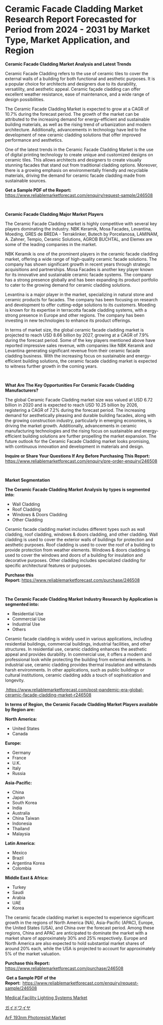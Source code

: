 <p><h1>Ceramic Facade Cladding Market Research Report Forecasted for Period from 2024 -  2031 by Market Type, Market Application, and Region</h1></p><p><strong>Ceramic Facade Cladding Market Analysis and Latest Trends</strong></p>
<p><p>Ceramic Facade Cladding refers to the use of ceramic tiles to cover the external walls of a building for both functional and aesthetic purposes. It is a popular choice for architects and designers due to its durability, versatility, and aesthetic appeal. Ceramic façade cladding can offer excellent weather resistance, ease of maintenance, and a wide range of design possibilities.</p><p>The Ceramic Facade Cladding Market is expected to grow at a CAGR of 10.7% during the forecast period. The growth of the market can be attributed to the increasing demand for energy-efficient and sustainable building materials, as well as the rising trend of urbanization and modern architecture. Additionally, advancements in technology have led to the development of new ceramic cladding solutions that offer improved performance and aesthetics.</p><p>One of the latest trends in the Ceramic Facade Cladding Market is the use of digital printing technology to create unique and customized designs on ceramic tiles. This allows architects and designers to create visually stunning facades that stand out from traditional cladding options. Moreover, there is a growing emphasis on environmentally friendly and recyclable materials, driving the demand for ceramic facade cladding made from sustainable sources.</p></p>
<p><strong>Get a Sample PDF of the Report:&nbsp;</strong> <a href="https://www.reliablemarketforecast.com/enquiry/request-sample/246508">https://www.reliablemarketforecast.com/enquiry/request-sample/246508</a></p>
<p>&nbsp;</p>
<p><strong>Ceramic Facade Cladding Major Market Players</strong></p>
<p><p>The Ceramic Facade Cladding market is highly competitive with several key players dominating the industry. NBK Keramik, Mosa Facades, Levantina, Moeding, GRES de BREDA - Terraklinker, Butech by Porcelanosa, LAMINAM, A. Zahner, Tempio, Ceramic Solutions, AGROB BUCHTAL, and Elemex are some of the leading companies in the market.</p><p>NBK Keramik is one of the prominent players in the ceramic facade cladding market, offering a wide range of high-quality ceramic facade solutions. The company has shown significant growth in recent years through strategic acquisitions and partnerships. Mosa Facades is another key player known for its innovative and sustainable ceramic facade systems. The company has a strong presence globally and has been expanding its product portfolio to cater to the growing demand for ceramic cladding solutions.</p><p>Levantina is a major player in the market, specializing in natural stone and ceramic products for facades. The company has been focusing on research and development to offer cutting-edge solutions to its customers. Moeding is known for its expertise in terracotta facade cladding systems, with a strong presence in Europe and other regions. The company has been investing in new technologies to enhance its product offerings.</p><p>In terms of market size, the global ceramic facade cladding market is projected to reach USD 8.66 billion by 2027, growing at a CAGR of 7.9% during the forecast period. Some of the key players mentioned above have reported impressive sales revenue, with companies like NBK Keramik and Levantina generating significant revenue from their ceramic facade cladding business. With the increasing focus on sustainable and energy-efficient building solutions, the ceramic facade cladding market is expected to witness further growth in the coming years.</p></p>
<p>&nbsp;</p>
<p><strong>What Are The Key Opportunities For Ceramic Facade Cladding Manufacturers?</strong></p>
<p><p>The global Ceramic Facade Cladding market size was valued at USD 6.72 billion in 2020 and is expected to reach USD 10.25 billion by 2026, registering a CAGR of 7.2% during the forecast period. The increasing demand for aesthetically pleasing and durable building facades, along with the growing construction industry, particularly in emerging economies, is driving the market growth. Additionally, advancements in ceramic manufacturing technologies and the rising focus on sustainable and energy-efficient building solutions are further propelling the market expansion. The future outlook for the Ceramic Facade Cladding market looks promising, with continuous innovation and development in materials and design.</p></p>
<p><strong>Inquire or Share Your Questions If Any Before Purchasing This Report:</strong> <a href="https://www.reliablemarketforecast.com/enquiry/pre-order-enquiry/246508">https://www.reliablemarketforecast.com/enquiry/pre-order-enquiry/246508</a></p>
<p>&nbsp;</p>
<p><strong>Market Segmentation</strong></p>
<p><strong>The Ceramic Facade Cladding Market Analysis by types is segmented into:</strong></p>
<p><ul><li>Wall Cladding</li><li>Roof Cladding</li><li>Windows & Doors Cladding</li><li>Other Cladding</li></ul></p>
<p><p>Ceramic facade cladding market includes different types such as wall cladding, roof cladding, windows & doors cladding, and other cladding. Wall cladding is used to cover the exterior walls of buildings for protection and aesthetic purposes. Roof cladding is used to cover the roof of a building to provide protection from weather elements. Windows & doors cladding is used to cover the windows and doors of a building for insulation and decorative purposes. Other cladding includes specialized cladding for specific architectural features or purposes.</p></p>
<p><strong>Purchase this Report:&nbsp;</strong><a href="https://www.reliablemarketforecast.com/purchase/246508">https://www.reliablemarketforecast.com/purchase/246508</a></p>
<p>&nbsp;</p>
<p><strong>The Ceramic Facade Cladding Market Industry Research by Application is segmented into:</strong></p>
<p><ul><li>Residential Use</li><li>Commercial Use</li><li>Industrial Use</li><li>Others</li></ul></p>
<p><p>Ceramic facade cladding is widely used in various applications, including residential buildings, commercial buildings, industrial facilities, and other structures. In residential use, ceramic cladding enhances the aesthetic appeal and provides durability. In commercial use, it offers a modern and professional look while protecting the building from external elements. In industrial use, ceramic cladding provides thermal insulation and withstands harsh environments. In other applications, such as public buildings or cultural institutions, ceramic cladding adds a touch of sophistication and longevity.</p></p>
<p><a href="https://www.reliablemarketforecast.com/post-pandemic-era-global-ceramic-facade-cladding-market-r246508">&nbsp;https://www.reliablemarketforecast.com/post-pandemic-era-global-ceramic-facade-cladding-market-r246508</a></p>
<p><strong>In terms of Region, the Ceramic Facade Cladding Market Players available by Region are:</strong></p>
<p>
    <p> <strong> North America: </strong>
        <ul>
            <li>United States</li>
            <li>Canada</li>
        </ul>
        </p> 
    <p> <strong> Europe: </strong>
        <ul>
            <li>Germany</li>
            <li>France</li>
            <li>U.K.</li>
            <li>Italy</li>
            <li>Russia</li>
        </ul>
        </p> 
    <p> <strong> Asia-Pacific: </strong>
        <ul>
            <li>China</li>
            <li>Japan</li>
            <li>South Korea</li>
            <li>India</li>
            <li>Australia</li>
            <li>China Taiwan</li>
            <li>Indonesia</li>
            <li>Thailand</li>
            <li>Malaysia</li>
        </ul>
        </p> 
    <p> <strong> Latin America: </strong>
        <ul>
            <li>Mexico</li>
            <li>Brazil</li>
            <li>Argentina Korea</li>
            <li>Colombia</li>
        </ul>
        </p> 
    <p> <strong> Middle East & Africa: </strong>
        <ul>
            <li>Turkey</li>
            <li>Saudi</li>
            <li>Arabia</li>
            <li>UAE</li>
            <li>Korea</li>
        </ul>
    </p>
    </p>
<p><p>The ceramic facade cladding market is expected to experience significant growth in the regions of North America (NA), Asia-Pacific (APAC), Europe, the United States (USA), and China over the forecast period. Among these regions, China and APAC are anticipated to dominate the market with a market share of approximately 30% and 25% respectively. Europe and North America are also expected to hold substantial market shares of around 20% each, while the USA is projected to account for approximately 5% of the market valuation.</p></p>
<p><strong>Purchase this Report: </strong><a href="https://www.reliablemarketforecast.com/purchase/246508">https://www.reliablemarketforecast.com/purchase/246508</a></p>
<p>&nbsp;<strong>Get a Sample PDF of the Report:&nbsp;&nbsp;</strong><a href="https://www.reliablemarketforecast.com/enquiry/request-sample/246508">https://www.reliablemarketforecast.com/enquiry/request-sample/246508</a></p>
<p><strong></strong></p>
<p><p><a href="https://issuu.com/reportprime-2/docs/medical-facility-lighting-systems-market-size-2030">Medical Facility Lighting Systems Market</a></p><p><a href="https://github.com/xtkhtofdt934839/Market-Research-Report-List-3/blob/main/7327560188208.md">ガイドワイヤ</a></p><p><a href="https://github.com/barbarakbess8920/Market-Research-Report-List-1/blob/main/arf-193nm-photoresist-market.md">ArF 193nm Photoresist Market</a></p></p>